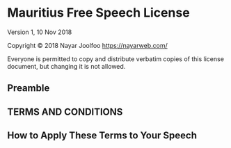 # Mauritius Free Speech License

Version 1, 10 Nov 2018

Copyright © 2018 Nayar Joolfoo <https://nayarweb.com/>

Everyone is permitted to copy and distribute verbatim copies of this license document, but changing it is not allowed.

## Preamble

## TERMS AND CONDITIONS

## How to Apply These Terms to Your Speech
